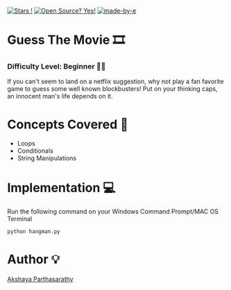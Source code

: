 [![Stars !](https://img.shields.io/badge/Star-If%20Useful-1abc9c.svg)](https://GitHub.com/Naereen/ama) 
[![Open Source? Yes!](https://badgen.net/badge/Open%20Source%20%3F/Yes%21/blue?icon=github)](https://github.com/Naereen/badges/) 
[![made-by-e](https://img.shields.io/badge/Go%20Back%20To-Repository-1f425f.svg)](https://github.com/iaks23/iLearnPython)


# Guess The Movie 🎞

### Difficulty Level: Beginner 👶🏻

If you can't seem to land on a netflix suggestion, why not play a fan favorite game to guess some well known blockbusters! 
Put on your thinking caps, an innocent man's life depends on it.


# Concepts Covered 📖
 * Loops
 * Conditionals
 * String Manipulations

# Implementation 💻

Run the following command on your Windows Command Prompt/MAC OS Terminal

```python
python hangman.py
```
# Author 💡

[Akshaya Parthasarathy](https://github.com/iaks23)
